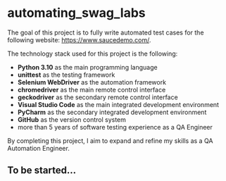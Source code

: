 # automating_swag_labs

The goal of this project is to fully write automated test cases for the following website: <https://www.saucedemo.com/>.

The technology stack used for this project is the following:

- **Python 3.10** as the main programming language
- **unittest** as the testing framework
- **Selenium WebDriver** as the automation framework
- **chromedriver** as the main remote control interface
- **geckodriver** as the secondary remote control interface
- **Visual Studio Code** as the main integrated development environment
- **PyCharm** as the secondary integrated development environment
- **GitHub** as the version control system
- more than 5 years of software testing experience as a QA Engineer

By completing this project, I aim to expand and refine my skills as a QA Automation Engineer.

## To be started...
